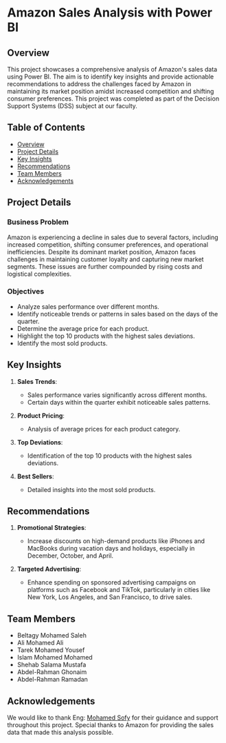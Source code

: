 # Amazon Sales Analysis with Power BI

## Overview

This project showcases a comprehensive analysis of Amazon's sales data using Power BI. The aim is to identify key insights and provide actionable recommendations to address the challenges faced by Amazon in maintaining its market position amidst increased competition and shifting consumer preferences. This project was completed as part of the Decision Support Systems (DSS) subject at our faculty.

## Table of Contents

- [Overview](#overview)
- [Project Details](#project-details)
- [Key Insights](#key-insights)
- [Recommendations](#recommendations)
- [Team Members](#team-members)
- [Acknowledgements](#acknowledgements)

## Project Details

### Business Problem

Amazon is experiencing a decline in sales due to several factors, including increased competition, shifting consumer preferences, and operational inefficiencies. Despite its dominant market position, Amazon faces challenges in maintaining customer loyalty and capturing new market segments. These issues are further compounded by rising costs and logistical complexities.

### Objectives

- Analyze sales performance over different months.
- Identify noticeable trends or patterns in sales based on the days of the quarter.
- Determine the average price for each product.
- Highlight the top 10 products with the highest sales deviations.
- Identify the most sold products.

## Key Insights

1. **Sales Trends**:
   - Sales performance varies significantly across different months.
   - Certain days within the quarter exhibit noticeable sales patterns.

2. **Product Pricing**:
   - Analysis of average prices for each product category.

3. **Top Deviations**:
   - Identification of the top 10 products with the highest sales deviations.

4. **Best Sellers**:
   - Detailed insights into the most sold products.

## Recommendations

1. **Promotional Strategies**:
   - Increase discounts on high-demand products like iPhones and MacBooks during vacation days and holidays, especially in December, October, and April.

2. **Targeted Advertising**:
   - Enhance spending on sponsored advertising campaigns on platforms such as Facebook and TikTok, particularly in cities like New York, Los Angeles, and San Francisco, to drive sales.

## Team Members

- Beltagy Mohamed Saleh
- Ali Mohamed Ali
- Tarek Mohamed Yousef
- Islam Mohamed Mohamed
- Shehab Salama Mustafa
- Abdel-Rahman Ghonaim
- Abdel-Rahman Ramadan


## Acknowledgements

We would like to thank Eng: [Mohamed Sofy](https://www.linkedin.com/in/mohamed-sofy-680332137) for their guidance and support throughout this project. Special thanks to Amazon for providing the sales data that made this analysis possible.
